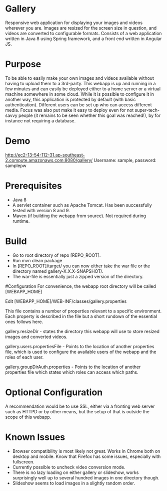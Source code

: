 # Gallery
Responsive web application for displaying your images and videos wherever you are. Images are resized for the screen size in question, and videos are converted to configurable formats. Consists of a web application written in Java 8 using Spring framework, and a front end written in Angular JS.

# Purpose
To be able to easily make your own images and videos available without having to upload them to a 3rd-party. This webapp is up and running in a few minutes and can easily be deployed either to a home server or a virtual machine somewhere in some cloud. While it is possible to configure it in another way, this application is protected by default (with basic authentication). Different users can be set up who can access different media.
Focus was also put make it easy to deploy even for not super-tech-savvy people (it remains to be seen whether this goal was reached!), by for instance not requiring a database.

# Demo
http://ec2-13-54-112-31.ap-southeast-2.compute.amazonaws.com:8080/gallery/
Username: sample, password: samplepw

# Prerequisites
- Java 8
- A servlet container such as Apache Tomcat. Has been successfully tested with version 8 and 9.
- Maven (if building the webapp from source). Not required during runtime.

# Build
- Go to root directory of repo [REPO_ROOT].
- Run mvn clean package
- In [REPO_ROOT]/target/ you can now either take the war file or the directory named gallery-X.X.X-SNAPSHOT/.
- The war-file is essentially just a zipped version of the directory.

#Configuration
For convenience, the webapp root directory will be called [WEBAPP_HOME]

Edit [WEBAPP_HOME]/WEB-INF/classes/gallery.properties

This file contains a number of properties relevant to a specific environment. Each property is described in the file but a short rundown of the essential ones follows here.

gallery.resizeDir - states the directory this webapp will use to store resized images and converted videos.

gallery.users.propertiesFile - Points to the location of another properties file, which is used to configure the available users of the webapp and the roles of each user.

gallery.groupDirAuth.properties - Points to the location of another properties file which states which roles can access which paths.

# Optional Configuration
A recommendation would be to use SSL, either via a fronting web server such as HTTPD or by other means, but the setup of that is outside the scope of this webapp.

# Known Issues
- Browser compatibility is most likely not great. Works in Chrome both on desktop and mobile. Know that Firefox has some issues, especially with fullscreen.
- Currently possible to uncheck video conversion mode.
- There is no lazy loading on either gallery or slideshow, works surprisingly well up to several hundred images in one directory though.
- Slideshow seems to load images in a slightly random order.
